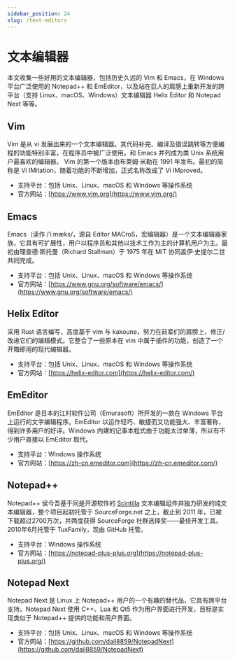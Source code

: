 ```yaml
---
sidebar_position: 24
slug: /text-editors
---
```


# 文本编辑器



本文收集一些好用的文本编辑器，包括历史久远的 Vim 和 Emacs，在 Windows 平台广泛使用的 Notepad++ 和 EmEditor，以及站在巨人的肩膀上重新开发的跨平台（支持 Linux、macOS、Windows）文本编辑器 Helix Editor 和 Notepad Next 等等。



## Vim

Vim 是从 vi 发展出来的一个文本编辑器。其代码补完、编译及错误跳转等方便编程的功能特别丰富，在程序员中被广泛使用。和 Emacs 并列成为类 Unix 系统用户最喜欢的编辑器。 Vim 的第一个版本由布莱姆·米勒在 1991 年发布。最初的简称是 Vi IMitation，随着功能的不断增加，正式名称改成了 Vi IMproved。

- 支持平台：包括 Unix、Linux、macOS 和 Windows 等操作系统
- 官方网站：[https://www.vim.org](https://www.vim.org/)



## Emacs

Emacs（读作 /ˈiːmæks/，源自 Editor MACroS，宏编辑器）是一个文本编辑器家族，它具有可扩展性，用户以程序员和其他以技术工作为主的计算机用户为主。最初由理查德·斯托曼（Richard Stallman）于 1975 年在 MIT 协同盖伊·史提尔二世共同完成。

- 支持平台：包括 Unix、Linux、macOS 和 Windows 等操作系统
- 官方网站：[https://www.gnu.org/software/emacs/](https://www.gnu.org/software/emacs/)



## Helix Editor

采用 Rust 语言编写，高度基于 vim 与 kakoune，努力在前辈们的肩膀上，修正/改进它们的编辑模式。它整合了一些原本在 vim 中属于插件的功能，创造了一个开箱即用的现代编辑器。

- 支持平台：包括 Unix、Linux、macOS 和 Windows 等操作系统
- 官方网站：[https://helix-editor.com](https://helix-editor.com/)



## EmEditor

EmEditor 是日本的江村软件公司（Emurasoft）所开发的一款在 Windows 平台上运行的文字编辑程序。EmEditor 以运作轻巧、敏捷而又功能强大、丰富著称，得到许多用户的好评。Windows 内建的记事本程式由于功能太过单薄，所以有不少用户直接以 EmEditor 取代。

- 支持平台：Windows 操作系统
- 官方网站：[https://zh-cn.emeditor.com](https://zh-cn.emeditor.com/)



## Notepad++

Notepad++ 侯今吾基于同是开源软件的 [Scintilla](https://www.scintilla.org/) 文本编辑组件并独力研发的纯文本编辑器，整个项目起初托管于 SourceForge.net 之上，截止到 2011 年，已被下载超过2700万次，并两度获得 SourceForge 社群选择奖——最佳开发工具。2010年6月托管于 TuxFamily，现由 GitHub 托管。

- 支持平台：Windows 操作系统
- 官方网站：[https://notepad-plus-plus.org](https://notepad-plus-plus.org/)



## Notepad Next

Notepad Next 是 Linux 上 Notepad++ 用户的一个有趣的替代品，它具有跨平台支持。Notepad Next 使用 C++、Lua 和 Qt5 作为用户界面进行开发，目标是实现类似于 Notepad++ 提供的功能和用户界面。

- 支持平台：包括 Unix、Linux、macOS 和 Windows 等操作系统
- 官方网站：[https://github.com/dail8859/NotepadNext](https://github.com/dail8859/NotepadNext)

